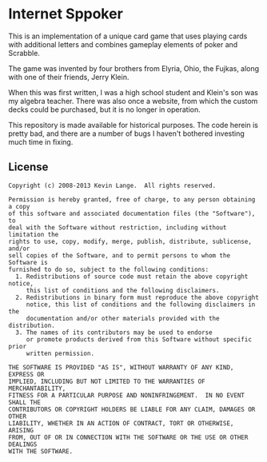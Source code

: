 # Internet Sppoker

This is an implementation of a unique card game that uses playing cards with additional letters and combines gameplay elements of poker and Scrabble.

The game was invented by four brothers from Elyria, Ohio, the Fujkas, along with one of their friends, Jerry Klein.

When this was first written, I was a high school student and Klein's son was my algebra teacher. There was also once a website, from which the custom decks could be purchased, but it is no longer in operation.

This repository is made available for historical purposes. The code herein is pretty bad, and there are a number of bugs I haven't bothered investing much time in fixing.

## License

    Copyright (c) 2008-2013 Kevin Lange.  All rights reserved.

    Permission is hereby granted, free of charge, to any person obtaining a copy
    of this software and associated documentation files (the "Software"), to
    deal with the Software without restriction, including without limitation the
    rights to use, copy, modify, merge, publish, distribute, sublicense, and/or
    sell copies of the Software, and to permit persons to whom the Software is
    furnished to do so, subject to the following conditions:
      1. Redistributions of source code must retain the above copyright notice,
         this list of conditions and the following disclaimers.
      2. Redistributions in binary form must reproduce the above copyright
         notice, this list of conditions and the following disclaimers in the
         documentation and/or other materials provided with the distribution.
      3. The names of its contributors may be used to endorse
         or promote products derived from this Software without specific prior
         written permission.

    THE SOFTWARE IS PROVIDED "AS IS", WITHOUT WARRANTY OF ANY KIND, EXPRESS OR
    IMPLIED, INCLUDING BUT NOT LIMITED TO THE WARRANTIES OF MERCHANTABILITY,
    FITNESS FOR A PARTICULAR PURPOSE AND NONINFRINGEMENT.  IN NO EVENT SHALL THE
    CONTRIBUTORS OR COPYRIGHT HOLDERS BE LIABLE FOR ANY CLAIM, DAMAGES OR OTHER
    LIABILITY, WHETHER IN AN ACTION OF CONTRACT, TORT OR OTHERWISE, ARISING
    FROM, OUT OF OR IN CONNECTION WITH THE SOFTWARE OR THE USE OR OTHER DEALINGS
    WITH THE SOFTWARE.

